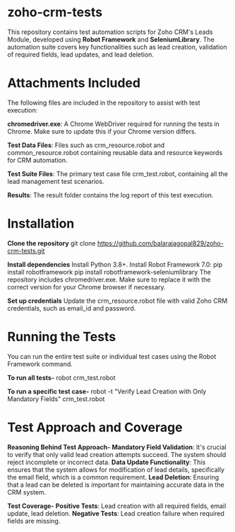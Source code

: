 # zoho-crm-tests
This repository contains test automation scripts for Zoho CRM's Leads Module, developed using **Robot Framework** and **SeleniumLibrary**. The automation suite covers key functionalities such as lead creation, validation of required fields, lead updates, and lead deletion.

# Attachments Included
The following files are included in the repository to assist with test execution:

**chromedriver.exe**: A Chrome WebDriver required for running the tests in Chrome. Make sure to update this if your Chrome version differs.

**Test Data Files**: Files such as crm_resource.robot and common_resource.robot containing reusable data and resource keywords for CRM automation.

**Test Suite Files**: The primary test case file crm_test.robot, containing all the lead management test scenarios.

**Results**: The result folder contains the log report of this test execution.

# Installation
  **Clone the repository**
    git clone https://github.com/balarajagopal829/zoho-crm-tests.git
    
  **Install dependencies**
     Install Python 3.8+.
     Install Robot Framework 7.0:
        pip install robotframework
        pip install robotframework-seleniumlibrary
     The repository includes chromedriver.exe. Make sure to replace it with the correct version for your Chrome browser if necessary.
    
  **Set up credentials**
     Update the crm_resource.robot file with valid Zoho CRM credentials, such as email_id and password.
    
# Running the Tests
You can run the entire test suite or individual test cases using the Robot Framework command.

  **To run all tests-**
    robot crm_test.robot
    
  **To run a specific test case-**
    robot -t "Verify Lead Creation with Only Mandatory Fields" crm_test.robot
    
# Test Approach and Coverage
  **Reasoning Behind Test Approach-**
    **Mandatory Field Validation**: It's crucial to verify that only valid lead creation attempts succeed. The system should reject incomplete or incorrect data.
    **Data Update Functionality**: This ensures that the system allows for modification of lead details, specifically the email field, which is a common requirement.
    **Lead Deletion**: Ensuring that a lead can be deleted is important for maintaining accurate data in the CRM system.
    
  **Test Coverage-**
      **Positive Tests**: Lead creation with all required fields, email update, lead deletion.
      **Negative Tests**: Lead creation failure when required fields are missing.

